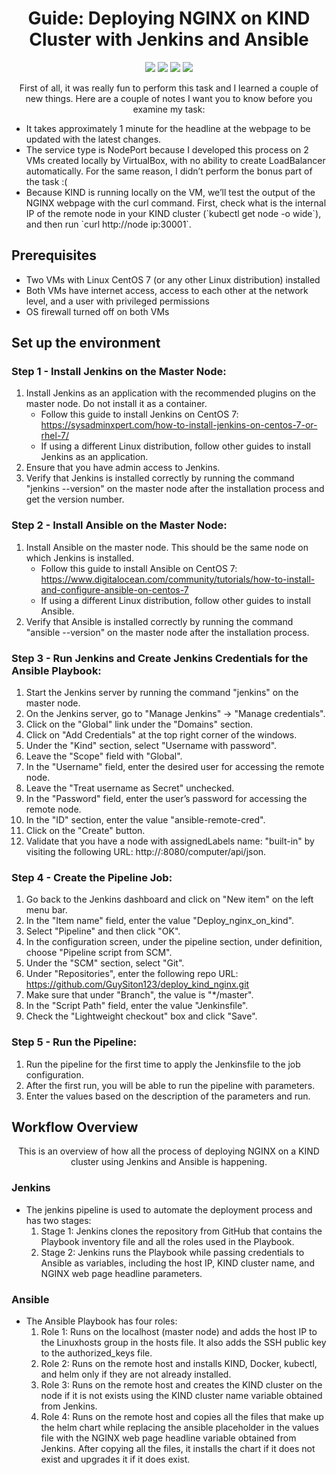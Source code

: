 <h1 align="center">Guide: Deploying NGINX on KIND Cluster with Jenkins and Ansible</h1>

<p align="center">
  <img src="https://img.shields.io/badge/NGINX-v1.22.1-green">
  <img src="https://img.shields.io/badge/Jenkins-v2.387.1-red">
  <img src="https://img.shields.io/badge/Ansible-v2.9.27-blue">
  <img src="https://img.shields.io/badge/CentOS-7-lightgrey">
</p>

<p align="center">First of all, it was really fun to perform this task and I learned a couple of new things. Here are a couple of notes I want you to know before you examine my task:</p>

<ul>
  <li>It takes approximately 1 minute for the headline at the webpage to be updated with the latest changes.</li>
  <li>The service type is NodePort because I developed this process on 2 VMs created locally by VirtualBox, with no ability to create LoadBalancer automatically. For the same reason, I didn’t perform the bonus part of the task :(</li>
  <li>Because KIND is running locally on the VM, we’ll test the output of the NGINX webpage with the curl command. First, check what is the internal IP of the remote node in your KIND cluster (`kubectl get node -o wide`), and then run `curl http://node ip:30001`.</li>
</ul>

## Prerequisites

- Two VMs with Linux CentOS 7 (or any other Linux distribution) installed
- Both VMs have internet access, access to each other at the network level, and a user with privileged permissions
- OS firewall turned off on both VMs

## Set up the environment
### Step 1 - Install Jenkins on the Master Node:
1. Install Jenkins as an application with the recommended plugins on the master node. Do not install it as a container.
	- Follow this guide to install Jenkins on CentOS 7: https://sysadminxpert.com/how-to-install-jenkins-on-centos-7-or-rhel-7/
	- If using a different Linux distribution, follow other guides to install Jenkins as an application.
2. Ensure that you have admin access to Jenkins.
3. Verify that Jenkins is installed correctly by running the command "jenkins --version" on the master node after the installation process and get the version number.
### Step 2 - Install Ansible on the Master Node:
1. Install Ansible on the master node. This should be the same node on which Jenkins is installed.
	- Follow this guide to install Ansible on CentOS 7: https://www.digitalocean.com/community/tutorials/how-to-install-and-configure-ansible-on-centos-7
	- If using a different Linux distribution, follow other guides to install Ansible.
3. Verify that Ansible is installed correctly by running the command "ansible --version" on the master node after the installation process.
### Step 3 - Run Jenkins and Create Jenkins Credentials for the Ansible Playbook:
1. Start the Jenkins server by running the command "jenkins" on the master node.
2. On the Jenkins server, go to "Manage Jenkins" -> "Manage credentials".
3. Click on the "Global" link under the "Domains" section.
4. Click on "Add Credentials" at the top right corner of the windows.
5. Under the "Kind" section, select "Username with password".
6. Leave the "Scope" field with "Global".
7. In the "Username" field, enter the desired user for accessing the remote node.
8. Leave the "Treat username as Secret" unchecked.
9. In the "Password" field, enter the user’s password for accessing the remote node.
10. In the "ID" section, enter the value "ansible-remote-cred".
11. Click on the "Create" button.
12. Validate that you have a node with assignedLabels name: "built-in" by visiting the following URL: http://<master node ip>:8080/computer/api/json.
### Step 4 - Create the Pipeline Job:
1. Go back to the Jenkins dashboard and click on "New item" on the left menu bar.
2. In the "Item name" field, enter the value "Deploy_nginx_on_kind".
3. Select "Pipeline" and then click "OK".
4. In the configuration screen, under the pipeline section, under definition, choose "Pipeline script from SCM".
5. Under the "SCM" section, select "Git".
6. Under "Repositories", enter the following repo URL: https://github.com/GuySiton123/deploy_kind_nginx.git
7. Make sure that under "Branch", the value is "*/master".
8. In the "Script Path" field, enter the value "Jenkinsfile".
9. Check the "Lightweight checkout" box and click "Save".
### Step 5 - Run the Pipeline:
1. Run the pipeline for the first time to apply the Jenkinsfile to the job configuration.
2. After the first run, you will be able to run the pipeline with parameters.
3. Enter the values based on the description of the parameters and run.

## Workflow Overview
<p align="center">This is an overview of how all the process of deploying NGINX on a KIND cluster using Jenkins and Ansible is happening.</p>

### Jenkins
- The jenkins pipeline is used to automate the deployment process and has two stages:
	1. Stage 1: Jenkins clones the repository from GitHub that contains the Playbook inventory file and all the roles used in the Playbook.
	2. Stage 2: Jenkins runs the Playbook while passing credentials to Ansible as variables, including the host IP, KIND cluster name, and NGINX web page headline parameters.
### Ansible
- The Ansible Playbook has four roles:
	1. Role 1: Runs on the localhost (master node) and adds the host IP to the Linuxhosts group in the hosts file. It also adds the SSH public key to the authorized_keys file.
	2. Role 2: Runs on the remote host and installs KIND, Docker, kubectl, and helm only if they are not already installed.
	3. Role 3: Runs on the remote host and creates the KIND cluster on the node if it is not exists using the KIND cluster name variable obtained from Jenkins.
	4. Role 4: Runs on the remote host and copies all the files that make up the helm chart while replacing the ansible placeholder in the values file with the NGINX web page headline variable obtained from Jenkins. After copying all the files, it installs the chart if it does not exist and upgrades it if it does exist.
